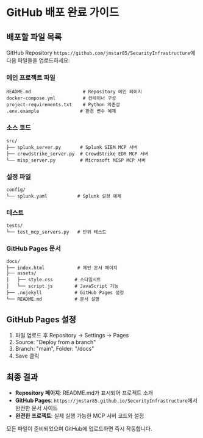 # GitHub 배포 완료 가이드

## 배포할 파일 목록

GitHub Repository `https://github.com/jmstar85/SecurityInfrastructure`에 다음 파일들을 업로드하세요:

### 메인 프로젝트 파일
```
README.md                   # Repository 메인 페이지
docker-compose.yml          # 컨테이너 구성
project-requirements.txt    # Python 의존성
.env.example               # 환경 변수 예제
```

### 소스 코드
```
src/
├── splunk_server.py       # Splunk SIEM MCP 서버
├── crowdstrike_server.py  # CrowdStrike EDR MCP 서버
└── misp_server.py         # Microsoft MISP MCP 서버
```

### 설정 파일
```
config/
└── splunk.yaml           # Splunk 설정 예제
```

### 테스트
```
tests/
└── test_mcp_servers.py   # 단위 테스트
```

### GitHub Pages 문서
```
docs/
├── index.html            # 메인 문서 페이지
├── assets/
│   ├── style.css        # 스타일시트
│   └── script.js        # JavaScript 기능
├── .nojekyll            # GitHub Pages 설정
└── README.md            # 문서 설명
```

## GitHub Pages 설정

1. 파일 업로드 후 Repository → Settings → Pages
2. Source: "Deploy from a branch"
3. Branch: "main", Folder: "/docs"
4. Save 클릭

## 최종 결과

- **Repository 페이지**: README.md가 표시되어 프로젝트 소개
- **GitHub Pages**: `https://jmstar85.github.io/SecurityInfrastructure`에서 완전한 문서 사이트
- **완전한 프로젝트**: 실제 실행 가능한 MCP 서버 코드와 설정

모든 파일이 준비되었으며 GitHub에 업로드하면 즉시 작동합니다.